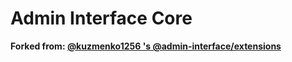 # Admin Interface Core

**Forked from: [@kuzmenko1256 's @admin-interface/extensions](https://www.npmjs.com/package/@admin-interface/extensions)**
